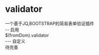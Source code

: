 # validator
一个基于JQ,BOOTSTRAP的简易表单验证插件 </br>
-- 启用 </br>
$(fromDom).validator </br> 
--- 自定义 </br>
待完善
